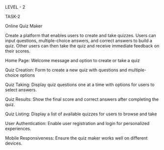 LEVEL - 2

TASK-2

Online Quiz Maker

Create a platform that enables users to create and take quizzes. Users can input questions, multiple-choice answers, and correct answers to build a quiz. Other users can then take the quiz and receive immediate feedback on their scores.

Home Page: Welcome message and option to create or take a quiz

Quiz Creation: Form to create a new quiz with questions and multiple-choice options

Quiz Taking: Display quiz questions one at a time with options for users to select answers.

Quiz Results: Show the final score and correct answers after completing the quiz.

Quiz Listing: Display a list of available quizzes for users to browse and take

User Authentication: Enable user registration and login for personalized experiences.

Mobile Responsiveness: Ensure the quiz maker works well on different devices.
